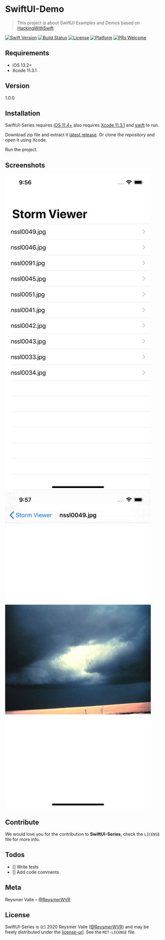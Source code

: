 # SwiftUI-Demo

> This project is about SwiftUI Examples and Demos based on [HackingWithSwift](https://github.com/twostraws/HackingWithSwift).

[![Swift Version][swift-image]][swift-url]
[![Build Status][travis-image]][travis-url]
[![License][license-image]][license-url]
[![Platform](https://img.shields.io/cocoapods/p/LFAlertController.svg?style=flat)](https://developer.apple.com/ios/)
[![PRs Welcome](https://img.shields.io/badge/PRs-welcome-brightgreen.svg?style=flat-square)](http://makeapullrequest.com)

## Requirements

- iOS 13.2+
- Xcode 11.3.1

## Version

1.0.0

## Installation

SwiftUI-Series requires [iOS 11.4+](https://developer.apple.com/ios/) also requires [Xcode 11.3.1](https://developer.apple.com/xcode/) and [swift](https://developer.apple.com/swift/) to run.

Download zip file and extract it [latest release](https://github.com/reysmerwvr/SwiftUI-Series/SwiftUI-Demo). Or clone the repository and open it using Xcode.

Run the project.

## Screenshots

![](screen-1.png)
![](screen-2.png)

## Contribute

We would love you for the contribution to **SwiftUI-Series**, check the ``LICENSE`` file for more info.

## Todos

- [] Write tests
- [] Add code comments

## Meta

Reysmer Valle – [@ReysmerWVR]

## License

SwiftUI-Series is (c) 2020 Reysmer Valle ([@ReysmerWVR]) and may be freely distributed under the [license-url]. See the `MIT-LICENSE` file.

[swift-image]: https://img.shields.io/badge/swift-4.0-orange.svg
[swift-url]: https://swift.org/
[license-image]: https://img.shields.io/badge/License-MIT-blue.svg
[license-url]: https://github.com/reysmerwvr/SwiftUI-Series/tree/master/LICENSE
[travis-image]: https://img.shields.io/travis/dbader/node-datadog-metrics/master.svg?style=flat-square
[travis-url]: https://travis-ci.org/dbader/node-datadog-metrics
[@ReysmerWVR]: <http://twitter.com/ReysmerWVR>

